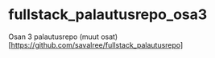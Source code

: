 # fullstack_palautusrepo_osa3
Osan 3 palautusrepo
(muut osat)[https://github.com/savalree/fullstack_palautusrepo]

